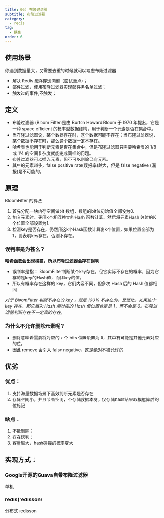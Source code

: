 ```yaml
---
title: 06) 布隆过滤器
subtitle: 布隆过滤器
category:
  - redis
tag:
  - 摸鱼
order: 6
---
```



## 使用场景
你遇到数据量⼤，⼜需要去重的时候就可以考虑布隆过滤器

- 解决 Redis 缓存穿透问题（⾯试重点）；
- 邮件过滤，使⽤布隆过滤器实现邮件⿊名单过滤；
- 触发过的事件,不触发；

## 定义

- 布隆过滤器 (Bloom Filter)是由 Burton Howard Bloom 于 1970 年提出，它是⼀种 space efficient 的概率型数据结构，⽤于判断⼀个元素是否在集合中。  
- 当布隆过滤器说，某个数据存在时，这个数据可能不存在；当布隆过滤器说，某个数据不存在时，那么这个数据⼀定不存在。  
- 哈希表也能⽤于判断元素是否在集合中，但是布隆过滤器只需要哈希表的 1/8 或 1/4 的空间复杂度就能完成同样的问题。  
- 布隆过滤器可以插⼊元素，但不可以删除已有元素。  
- 其中的元素越多，false positive rate(误报率)越⼤，但是 false negative (漏报)是不可能的。

## 原理
BloomFilter 的算法
1. 首先分配一块内存空间做bit 数组，数组的bit位初始值全部设为0.
2. 加入元素时，采用k个相互独立的Hash 函数计算，然后将元素Hash 映射的K个位置全部设置为1.
3. 检测key是否存在，仍然用这k个Hash函数计算出k个位置，如果位置全部为1，则表明key存在，否则不存在。

### 误判率是为甚么？
**哈希函数会出现碰撞，所以布隆过滤器会存在误判**
- 误判率是指： BloomFilter判断某个key存在，但它实际不存在的概率，因为它存的是key的Hash值，而非key的值。
- 所以有概率存在这样的 key，它们内容不同，但多次 Hash 后的 Hash 值都相同

*对于 BloomFilter 判断不存在的 key ，则是 100% 不存在的，反证法，如果这个 key 存在，那它每次 Hash 后对应的 Hash 值位置肯定是 1，⽽不会是 0。布隆过滤器判断存在不⼀定真的存在。*

### 为什么不允许删除元素呢？
- 删除意味着需要将对应的 k 个 bits 位置设置为 0，其中有可能是其他元素对应的位。
- 因此 remove 会引⼊ false negative，这是绝对不被允许的

## 优劣
### 优点：
1. 支持海量数据场景下高效判断元素是否存在
2. 存储空间小，并且节省空间，不存储数据本身，仅存储hash结果取模运算后的位标记
### 缺点：
1. 不能删除；
2. 存在误判；
3. 容量越大，hash碰撞的概率变大

## 实现方式：

### Google开源的Guava自带布隆过滤器

单机

### redis(redisson)

分布式 redisson

